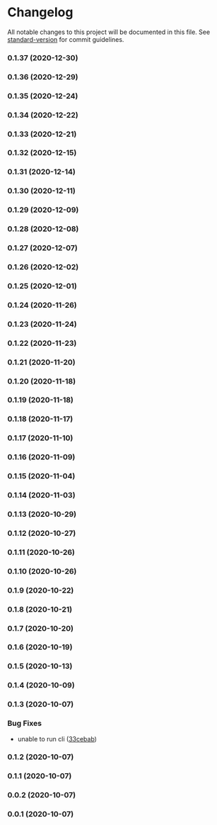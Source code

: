 # Changelog

All notable changes to this project will be documented in this file. See [standard-version](https://github.com/conventional-changelog/standard-version) for commit guidelines.

### 0.1.37 (2020-12-30)

### 0.1.36 (2020-12-29)

### 0.1.35 (2020-12-24)

### 0.1.34 (2020-12-22)

### 0.1.33 (2020-12-21)

### 0.1.32 (2020-12-15)

### 0.1.31 (2020-12-14)

### 0.1.30 (2020-12-11)

### 0.1.29 (2020-12-09)

### 0.1.28 (2020-12-08)

### 0.1.27 (2020-12-07)

### 0.1.26 (2020-12-02)

### 0.1.25 (2020-12-01)

### 0.1.24 (2020-11-26)

### 0.1.23 (2020-11-24)

### 0.1.22 (2020-11-23)

### 0.1.21 (2020-11-20)

### 0.1.20 (2020-11-18)

### 0.1.19 (2020-11-18)

### 0.1.18 (2020-11-17)

### 0.1.17 (2020-11-10)

### 0.1.16 (2020-11-09)

### 0.1.15 (2020-11-04)

### 0.1.14 (2020-11-03)

### 0.1.13 (2020-10-29)

### 0.1.12 (2020-10-27)

### 0.1.11 (2020-10-26)

### 0.1.10 (2020-10-26)

### 0.1.9 (2020-10-22)

### 0.1.8 (2020-10-21)

### 0.1.7 (2020-10-20)

### 0.1.6 (2020-10-19)

### 0.1.5 (2020-10-13)

### 0.1.4 (2020-10-09)

### 0.1.3 (2020-10-07)


### Bug Fixes

* unable to run cli ([33cebab](https://github.com/eladb/markmac/commit/33cebab6a981da6264bb2da22cfcd47b24a69757))

### 0.1.2 (2020-10-07)

### 0.1.1 (2020-10-07)

### 0.0.2 (2020-10-07)

### 0.0.1 (2020-10-07)
